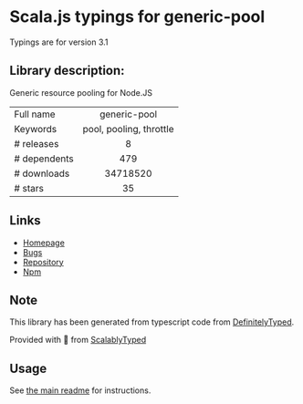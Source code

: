 
# Scala.js typings for generic-pool

Typings are for version 3.1

## Library description:
Generic resource pooling for Node.JS

|                    |                 |
| ------------------ | :-------------: |
| Full name          | generic-pool |
| Keywords           | pool, pooling, throttle |
| # releases         | 8 |
| # dependents       | 479 |
| # downloads        | 34718520 |
| # stars            | 35 |

## Links
- [Homepage](https://github.com/coopernurse/node-pool#readme)
- [Bugs](https://github.com/coopernurse/node-pool/issues)
- [Repository](https://github.com/coopernurse/node-pool)
- [Npm](https://www.npmjs.com/package/generic-pool)
    


## Note
This library has been generated from typescript code from [DefinitelyTyped](https://definitelytyped.org).

Provided with :purple_heart: from [ScalablyTyped](https://github.com/oyvindberg/ScalablyTyped)

## Usage
See [the main readme](../../readme.md) for instructions.



